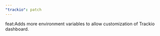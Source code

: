 ```yaml
---
"trackio": patch
---
```


feat:Adds more environment variables to allow customization of Trackio dashboard.
